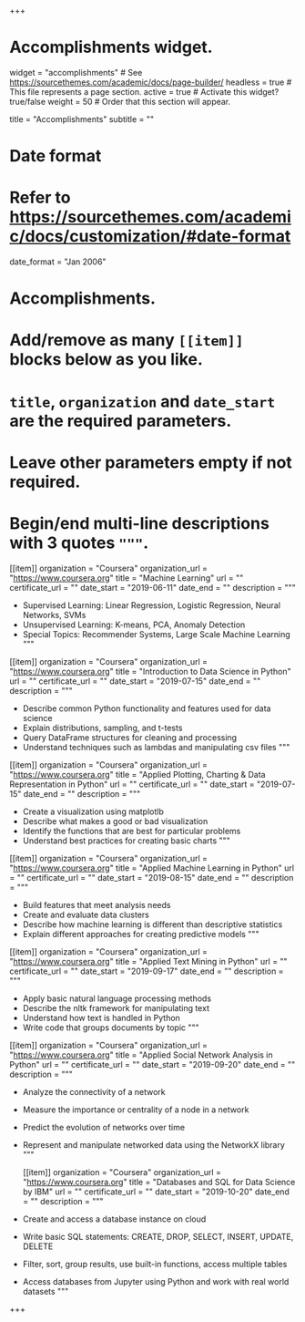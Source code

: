 +++
# Accomplishments widget.
widget = "accomplishments"  # See https://sourcethemes.com/academic/docs/page-builder/
headless = true  # This file represents a page section.
active = true  # Activate this widget? true/false
weight = 50  # Order that this section will appear.

title = "Accomplish&shy;ments"
subtitle = ""

# Date format
#   Refer to https://sourcethemes.com/academic/docs/customization/#date-format
date_format = "Jan 2006"

# Accomplishments.
#   Add/remove as many `[[item]]` blocks below as you like.
#   `title`, `organization` and `date_start` are the required parameters.
#   Leave other parameters empty if not required.
#   Begin/end multi-line descriptions with 3 quotes `"""`.

[[item]]
  organization = "Coursera"
  organization_url = "https://www.coursera.org"
  title = "Machine Learning"
  url = ""
  certificate_url = ""
  date_start = "2019-06-11"
  date_end = ""
  description = """
  * Supervised Learning: Linear Regression, Logistic Regression, Neural Networks, SVMs
  * Unsupervised Learning: K-means, PCA, Anomaly Detection
  * Special Topics: Recommender Systems, Large Scale Machine Learning
  """
  
  [[item]]
  organization = "Coursera"
  organization_url = "https://www.coursera.org"
  title = "Introduction to Data Science in Python"
  url = ""
  certificate_url = ""
  date_start = "2019-07-15"
  date_end = ""
  description = """
  * Describe common Python functionality and features used for data science
  * Explain distributions, sampling, and t-tests
  * Query DataFrame structures for cleaning and processing
  * Understand techniques such as lambdas and manipulating csv files
  """
 
   [[item]]
  organization = "Coursera"
  organization_url = "https://www.coursera.org"
  title = "Applied Plotting, Charting & Data Representation in Python"
  url = ""
  certificate_url = ""
  date_start = "2019-07-15"
  date_end = ""
  description = """
  * Create a visualization using matplotlb
  * Describe what makes a good or bad visualization
  * Identify the functions that are best for particular problems
  * Understand best practices for creating basic charts
  """
  
   [[item]]
  organization = "Coursera"
  organization_url = "https://www.coursera.org"
  title = "Applied Machine Learning in Python"
  url = ""
  certificate_url = ""
  date_start = "2019-08-15"
  date_end = ""
  description = """
  * Build features that meet analysis needs
  * Create and evaluate data clusters
  * Describe how machine learning is different than descriptive statistics
  * Explain different approaches for creating predictive models
  """
  
   [[item]]
  organization = "Coursera"
  organization_url = "https://www.coursera.org"
  title = "Applied Text Mining in Python"
  url = ""
  certificate_url = ""
  date_start = "2019-09-17"
  date_end = ""
  description = """
  * Apply basic natural language processing methods
  * Describe the nltk framework for manipulating text
  * Understand how text is handled in Python
  * Write code that groups documents by topic
  """
 
   [[item]]
  organization = "Coursera"
  organization_url = "https://www.coursera.org"
  title = "Applied Social Network Analysis in Python"
  url = ""
  certificate_url = ""
  date_start = "2019-09-20"
  date_end = ""
  description = """
  * Analyze the connectivity of a network
  * Measure the importance or centrality of a node in a network
  * Predict the evolution of networks over time
  * Represent and manipulate networked data using the NetworkX library
  """
  
     [[item]]
  organization = "Coursera"
  organization_url = "https://www.coursera.org"
  title = "Databases and SQL for Data Science by IBM"
  url = ""
  certificate_url = ""
  date_start = "2019-10-20"
  date_end = ""
  description = """
  * Create and access a database instance on cloud
  * Write basic SQL statements: CREATE, DROP, SELECT, INSERT, UPDATE, DELETE
  * Filter, sort, group results, use built-in functions, access multiple tables
  * Access databases from Jupyter using Python and work with real world datasets
  """
  
+++
